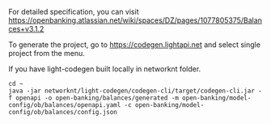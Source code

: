 For detailed specification, you can visit https://openbanking.atlassian.net/wiki/spaces/DZ/pages/1077805375/Balances+v3.1.2

To generate the project, go to https://codegen.lightapi.net and select single project from the menu. 

If you have light-codegen built locally in networknt folder. 

```
cd ~
java -jar networknt/light-codegen/codegen-cli/target/codegen-cli.jar -f openapi -o open-banking/balances/generated -m open-banking/model-config/ob/balances/openapi.yaml -c open-banking/model-config/ob/balances/config.json
```

